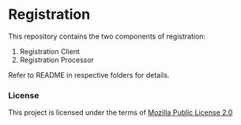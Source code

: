 # Registration

This repository contains the two components of registration: 
1. Registration Client
1. Registration Processor 

Refer to README in respective folders for details.

### License
This project is licensed under the terms of [Mozilla Public License 2.0](https://github.com/mosip/mosip-platform/blob/master/LICENSE)

